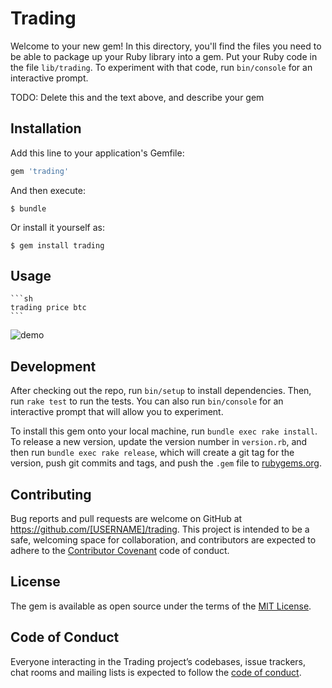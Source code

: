# Trading

Welcome to your new gem! In this directory, you'll find the files you need to be able to package up your Ruby library into a gem. Put your Ruby code in the file `lib/trading`. To experiment with that code, run `bin/console` for an interactive prompt.

TODO: Delete this and the text above, and describe your gem

## Installation

Add this line to your application's Gemfile:

```ruby
gem 'trading'
```

And then execute:

    $ bundle

Or install it yourself as:

    $ gem install trading

## Usage

    ```sh
    trading price btc
    ```
![demo](https://user-images.githubusercontent.com/5812161/62424588-cb46ba00-b6fa-11e9-844e-24b8ee19a3e8.png)

## Development

After checking out the repo, run `bin/setup` to install dependencies. Then, run `rake test` to run the tests. You can also run `bin/console` for an interactive prompt that will allow you to experiment.

To install this gem onto your local machine, run `bundle exec rake install`. To release a new version, update the version number in `version.rb`, and then run `bundle exec rake release`, which will create a git tag for the version, push git commits and tags, and push the `.gem` file to [rubygems.org](https://rubygems.org).

## Contributing

Bug reports and pull requests are welcome on GitHub at https://github.com/[USERNAME]/trading. This project is intended to be a safe, welcoming space for collaboration, and contributors are expected to adhere to the [Contributor Covenant](http://contributor-covenant.org) code of conduct.

## License

The gem is available as open source under the terms of the [MIT License](https://opensource.org/licenses/MIT).

## Code of Conduct

Everyone interacting in the Trading project’s codebases, issue trackers, chat rooms and mailing lists is expected to follow the [code of conduct](https://github.com/[USERNAME]/trading/blob/master/CODE_OF_CONDUCT.md).

